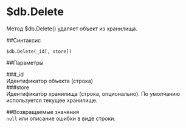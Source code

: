 # $db.Delete

Метод $db.Delete() удаляет объект из хранилища.  

##Синтаксис  

```
$db.Delete(_id[, store])
```  

##Параметры

###_id   
Идентификатор объекта (строка)  
###store  
Идентификатор хранилища (строка, опционально). По умолчанию используется текущее хранилище. 

##Возвращаемые значения  
`null` или описание ошибки в виде строки.
